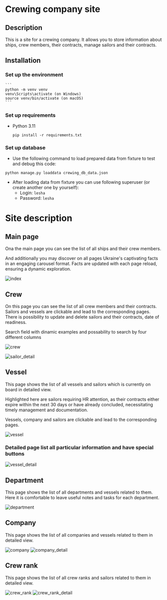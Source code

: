# Сrewing company site

## Description
This is a site for a crewing company.
It allows you to store information about ships, crew members, their contracts, 
manage sailors and their contracts.

## Installation

### Set up the environment
    ```
    python -m venv venv
    venv\Scripts\activate (on Windows)
    source venv/bin/activate (on macOS)
    ```

### Set up requirements
- Python 3.11

    ```
    pip install -r requirements.txt
    ```

### Set up database

- Use the following command to load prepared data from fixture to test and debug this code:
  
`python manage.py loaddata crewing_db_data.json`

- After loading data from fixture you can use following superuser (or create another one by yourself):
  - Login: `lesha`
  - Password: `lesha`

# Site description

## Main page

Ona the main page you can see the list of all ships and their crew members.

And additionally you may discover on all pages Ukraine's captivating facts in an engaging carousel format.
Facts are updated with each page reload, ensuring a dynamic exploration.

![index](readme_img/index.png)

## Crew

On this page you can see the list of all crew members and their contracts.
Sailors and vessels are clickable and lead to the corresponding pages.
There is possibility to update and delete sailors and their contracts, date of readiness.

Search field with dinamic examples
and possability to search by four different columns

![crew](readme_img/crew.png)

![sailor_detail](readme_img/sailor_detail.png)

## Vessel

This page shows the list of all vessels and sailors 
which is currently on board in detailed view.

Highlighted here are sailors requiring HR attention, 
as their contracts either expire within the next 30 days 
or have already concluded, necessitating timely management 
and documentation.

Vessels, company and sailors are clickable and lead to the corresponding pages.

![vessel](readme_img/vessel.png)

### Detailed page list all particular information and have special buttons
![vessel_detail](readme_img/vessel_detail.png)

## Department

This page shows the list of all departments and vessels related to them.
Here it is comfortable to leave useful notes and tasks for each department.

![department](readme_img/department.png)

## Company

This page shows the list of all companies and 
vessels related to them in detailed view.

![company](readme_img/companies.png)
![company_detail](readme_img/company_detail.png)

## Crew rank

This page shows the list of all crew ranks and 
sailors related to them in detailed view.

![crew_rank](readme_img/crew_rank.png)
![crew_rank_detail](readme_img/crew_rank_detail.png)

